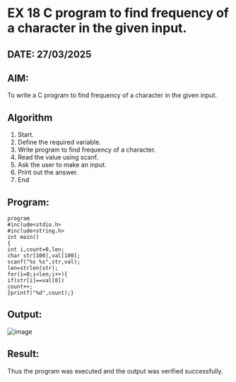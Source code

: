 # EX 18 C program to find frequency of a character in the given input.
## DATE: 27/03/2025 
## AIM:
To write a C program to find frequency of a character in the given input.

## Algorithm
1. Start.
2. Define the required variable.
3. Write program to find frequency of a character.
4. Read the value using scanf.
5. Ask the user to make an input.
6. Print out the answer.
7. End   

## Program:
```
program
#include<stdio.h> 
#include<string.h> 
int main()
{
int i,count=0,len;
char str[100],val[100]; 
scanf("%s %s",str,val); 
len=strlen(str); 
for(i=0;i<len;i++){
if(str[i]==val[0]) 
count++;
}printf("%d",count);}
```

## Output:
![image](https://github.com/user-attachments/assets/a214ef03-248c-4500-8ed2-dd11dc6db3b9)



## Result:
Thus the program was executed and the output was verified successfully.
